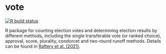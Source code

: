 # vote

[![R build status](https://github.com/hanase/vote/workflows/R-CMD-check/badge.svg)](https://github.com/hanase/vote/actions?workflow=R-CMD-check)

R package for counting election votes and determining election results by different methods, including the single transferable vote (or ranked choice), approval, score, plurality, condorcet and two-round runoff methods. Details can be found in [Raftery et al. (2021)](https://journal.r-project.org/archive/2021/RJ-2021-086/index.html).


